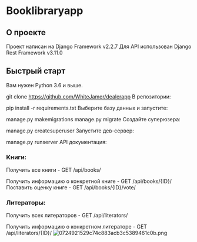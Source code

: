 # Booklibraryapp

## О проекте
Проект написан на Django Framework v2.2.7
Для API использован Django Rest Framework v3.11.0
## Быстрый старт
Вам нужен Python 3.6 и выше.

git clone https://github.com/WhiteJamer/dealerapp
В репозитории:

pip install -r requirements.txt
Выберите базу данных и запустите:

manage.py makemigrations
manage.py migrate
Создайте суперюзера:

manage.py createsuperuser
Запустите дев-сервер:

manage.py runserver
API документация:
### Книги:
Получить все книги - GET /api/books/

Получить информацию о конкретной книге - GET /api/books/{ID}/
Поставить оценку книге - GET /api/books/{ID}/vote/

### Литераторы:
Получить всех литераторов - GET /api/literators/

Получить информацию о конкретном литераторе - GET /api/literators/{ID}/
![0724921529c74c883acb3c5389461c0b.png](https://picua.org/images/2020/02/10/0724921529c74c883acb3c5389461c0b.png)
